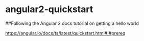 # angular2-quickstart

##Following the Angular 2 docs tutorial on getting a hello world

https://angular.io/docs/ts/latest/quickstart.html#!#prereq
